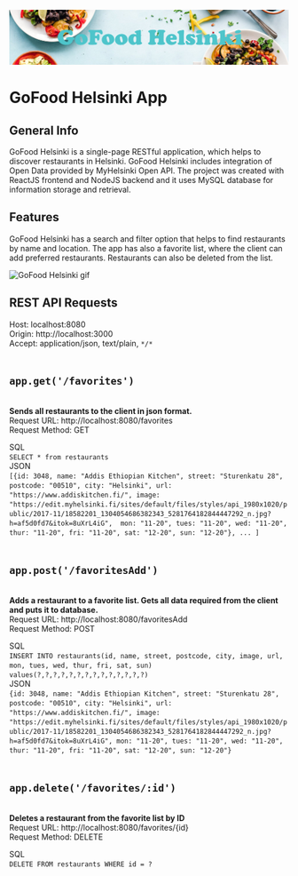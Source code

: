 ![GoFood Helsinki banner](public/gofoodbanner.jpg)
# GoFood Helsinki App
## General Info
GoFood Helsinki is a single-page RESTful application, which helps to discover restaurants in Helsinki. 
GoFood Helsinki includes integration of Open Data provided by MyHelsinki Open API. 
The project was created with ReactJS frontend and NodeJS backend and 
it uses MySQL database for information storage and retrieval.

## Features
GoFood Helsinki has a search and filter option that helps to find restaurants by name and location.
The app has also a favorite list, where the client can add preferred restaurants. 
Restaurants can also be deleted from the list.

![GoFood Helsinki gif](public/gofood.gif)

## REST API Requests
Host: localhost:8080 <br>
Origin: http://localhost:3000 <br>
Accept: application/json, text/plain, `*/*`
<br><br>

## `app.get('/favorites')`
<br>**Sends all restaurants to the client in json format.**<br>
Request URL: http://localhost:8080/favorites<br>
Request Method: GET

SQL<br>
`SELECT * from restaurants`<br>
JSON<br>
`[{id: 3048, name: "Addis Ethiopian Kitchen", street: "Sturenkatu 28", postcode: "00510", city: "Helsinki", url: "https://www.addiskitchen.fi/", image: "https://edit.myhelsinki.fi/sites/default/files/styles/api_1980x1020/public/2017-11/18582201_1304054686382343_5281764182844447292_n.jpg?h=af5d0fd7&itok=8uXrL4iG", 
mon: "11-20", tues: "11-20", wed: "11-20", thur: "11-20", fri: "11-20", sat: "12-20", sun: "12-20"}, ... ]`
<br><br>

## `app.post('/favoritesAdd')`
<br>**Adds a restaurant to a favorite list. Gets all data required from the client and puts it to database.**<br>
Request URL: http://localhost:8080/favoritesAdd<br>
Request Method: POST

SQL<br>
`INSERT INTO restaurants(id, name, street, postcode, city, image, url, mon, tues, wed, thur, fri, sat, sun) values(?,?,?,?,?,?,?,?,?,?,?,?,?,?)`<br>
JSON<br>
`{id: 3048, name: "Addis Ethiopian Kitchen", street: "Sturenkatu 28", postcode: "00510", city: "Helsinki", url: "https://www.addiskitchen.fi/",
image: "https://edit.myhelsinki.fi/sites/default/files/styles/api_1980x1020/public/2017-11/18582201_1304054686382343_5281764182844447292_n.jpg?h=af5d0fd7&itok=8uXrL4iG",
mon: "11-20", tues: "11-20", wed: "11-20", thur: "11-20", fri: "11-20", sat: "12-20", sun: "12-20"}`
<br><br>

## `app.delete('/favorites/:id')`
<br>**Deletes a restaurant from the favorite list by ID**<br>
Request URL: http://localhost:8080/favorites/{id}<br>
Request Method: DELETE

SQL<br>
`DELETE FROM restaurants WHERE id = ?`





